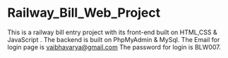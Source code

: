 # Railway_Bill_Web_Project
This is a railway bill entry project with its front-end built on HTML,CSS & JavaScript . The backend is built on PhpMyAdmin & MySql.
The Email for login page is vaibhavarya@gmail.com
The password for login is BLW007.
